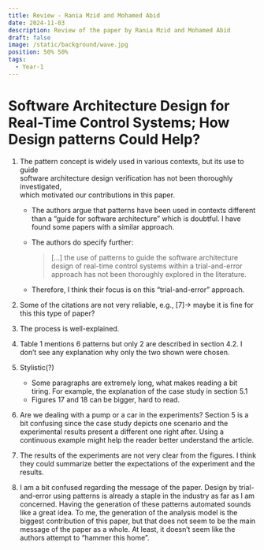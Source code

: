 ```yaml
---
title: Review - Rania Mzid and Mohamed Abid
date: 2024-11-03
description: Review of the paper by Rania Mzid and Mohamed Abid
draft: false
image: /static/background/wave.jpg
position: 50% 50%
tags: 
  - Year-1
---
```


# Software Architecture Design for Real-Time Control Systems; How Design patterns Could Help?

1. The pattern concept is widely used in various contexts, but its use to guide  
    software architecture design verification has not been thoroughly investigated,  
    which motivated our contributions in this paper.  
    
    - The authors argue that patterns have been used in contexts different than a “guide for software architecture” which is doubtful. I have found some papers with a similar approach.
    - The authors do specify further:
        
        > […] the use of patterns to guide the software architecture design of real-time control systems within a trial-and-error approach has not been thoroughly explored in the literature.
        
    - Therefore, I think their focus is on this “trial-and-error” approach.
2. Some of the citations are not very reliable, e.g., [7]→ maybe it is fine for this this type of paper?
3. The process is well-explained.
4. Table 1 mentions 6 patterns but only 2 are described in section 4.2. I don’t see any explanation why only the two shown were chosen.
5. Stylistic(?)
    - Some paragraphs are extremely long, what makes reading a bit tiring. For example, the explanation of the case study in section 5.1
    - Figures 17 and 18 can be bigger, hard to read.
6. Are we dealing with a pump or a car in the experiments? Section 5 is a bit confusing since the case study depicts one scenario and the experimental results present a different one right after. Using a continuous example might help the reader better understand the article.
7. The results of the experiments are not very clear from the figures. I think they could summarize better the expectations of the experiment and the results.
8. I am a bit confused regarding the message of the paper. Design by trial-and-error using patterns is already a staple in the industry as far as I am concerned. Having the generation of these patterns automated sounds like a great idea. To me, the generation of the analysis model is the biggest contribution of this paper, but that does not seem to be the main message of the paper as a whole. At least, it doesn’t seem like the authors attempt to “hammer this home”.
